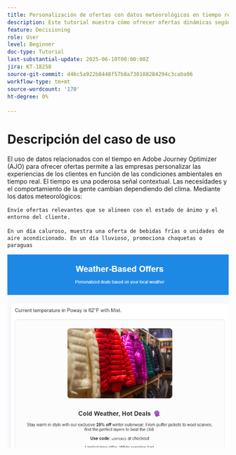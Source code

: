 ```yaml
---
title: Personalización de ofertas con datos meteorológicos en tiempo real en Adobe Journey Optimizer mediante Web SDK
description: Este tutorial muestra cómo ofrecer ofertas dinámicas según el tiempo en Adobe Journey Optimizer utilizando datos contextuales en tiempo real y la API de Personalization de Adobe Web SDK. Aprenderá a pasar atributos meteorológicos (como temperatura y condiciones) de su sitio web a Adobe Experience Platform, asignarlos a su esquema de evento y utilizarlos en reglas de decisión y fórmulas de clasificación para personalizar ofertas en el momento de cargar la página. Ideal para especialistas en marketing y desarrolladores que buscan mejorar las experiencias digitales con un contexto ambiental en tiempo real.
feature: Decisioning
role: User
level: Beginner
doc-type: Tutorial
last-substantial-update: 2025-06-10T00:00:00Z
jira: KT-18258
source-git-commit: d46c5a922b8448f57b8a730188284294c3caba96
workflow-type: tm+mt
source-wordcount: '170'
ht-degree: 0%

---
```


# Descripción del caso de uso

El uso de datos relacionados con el tiempo en Adobe Journey Optimizer (AJO) para ofrecer ofertas permite a las empresas personalizar las experiencias de los clientes en función de las condiciones ambientales en tiempo real. El tiempo es una poderosa señal contextual. Las necesidades y el comportamiento de la gente cambian dependiendo del clima. Mediante los datos meteorológicos:

    Envíe ofertas relevantes que se alineen con el estado de ánimo y el entorno del cliente.
    
    En un día caluroso, muestra una oferta de bebidas frías o unidades de aire acondicionado. En un día lluvioso, promociona chaquetas o paraguas

![ofertas meteorológicas](assets/offers-use-case.png)